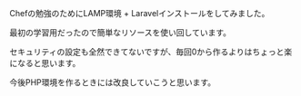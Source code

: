 Chefの勉強のためにLAMP環境 + Laravelインストールをしてみました。

最初の学習用だったので簡単なリソースを使い回しています。

セキュリティの設定も全然できてないですが、毎回0から作るよりはちょっと楽になると思います。

今後PHP環境を作るときには改良していこうと思います。
